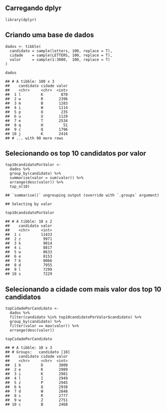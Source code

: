 Carregando dplyr
----------------

    library(dplyr)

Criando uma base de dados
-------------------------

    dados <- tibble(
      candidato = sample(letters, 100, replace = T),
      cidade    = sample(LETTERS, 100, replace = T),
      valor     = sample(1:3000,  100, replace = T)
    )

    dados

    ## # A tibble: 100 x 3
    ##    candidato cidade valor
    ##    <chr>     <chr>  <int>
    ##  1 l         K        870
    ##  2 w         R       2396
    ##  3 m         B       1283
    ##  4 i         W       1114
    ##  5 p         O        235
    ##  6 u         U       1129
    ##  7 e         T       2534
    ##  8 q         H         51
    ##  9 c         Q       1796
    ## 10 j         K       2416
    ## # ... with 90 more rows

Selecionando os top 10 candidatos por valor
-------------------------------------------

    top10candidatoPorValor <- 
      dados %>% 
      group_by(candidato) %>% 
      summarise(valor = sum(valor)) %>% 
      arrange(desc(valor)) %>% 
      top_n(10)

    ## `summarise()` ungrouping output (override with `.groups` argument)

    ## Selecting by valor

    top10candidatoPorValor

    ## # A tibble: 10 x 2
    ##    candidato valor
    ##    <chr>     <int>
    ##  1 c         11433
    ##  2 z          9971
    ##  3 k          9014
    ##  4 i          8817
    ##  5 w          8633
    ##  6 e          8153
    ##  7 b          8066
    ##  8 d          7955
    ##  9 l          7299
    ## 10 s          7229

Selecionando a cidade com mais valor dos top 10 candidatos
----------------------------------------------------------

    topCidadePorCandidato <- 
      dados %>% 
      filter(candidato %in% top10candidatoPorValor$candidato) %>% 
      group_by(candidato) %>% 
      filter(valor == max(valor)) %>% 
      arrange(desc(valor))

    topCidadePorCandidato

    ## # A tibble: 10 x 3
    ## # Groups:   candidato [10]
    ##    candidato cidade valor
    ##    <chr>     <chr>  <int>
    ##  1 b         D       3000
    ##  2 e         K       2989
    ##  3 i         K       2981
    ##  4 l         I       2949
    ##  5 z         P       2945
    ##  6 k         Q       2938
    ##  7 d         W       2848
    ##  8 s         R       2777
    ##  9 w         Z       2751
    ## 10 c         B       2468
